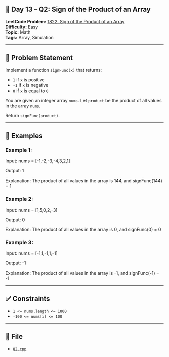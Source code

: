 ## 🧩 **Day 13 – Q2: Sign of the Product of an Array**

**LeetCode Problem:** [1822. Sign of the Product of an Array](https://leetcode.com/problems/sign-of-the-product-of-an-array)  
**Difficulty:** Easy  
**Topic:** Math  
**Tags:** Array, Simulation

---

## 📄 Problem Statement

Implement a function `signFunc(x)` that returns:

- `1` if `x` is positive
- `-1` if `x` is negative
- `0` if `x` is equal to `0`

You are given an integer array `nums`. Let `product` be the product of all values in the array `nums`.

Return `signFunc(product)`.

---

## 🧠 Examples

### Example 1:

Input: nums = [-1,-2,-3,-4,3,2,1]

Output: 1

Explanation: The product of all values in the array is 144, and signFunc(144) = 1

### Example 2:

Input: nums = [1,5,0,2,-3]

Output: 0

Explanation: The product of all values in the array is 0, and signFunc(0) = 0

### Example 3:

Input: nums = [-1,1,-1,1,-1]

Output: -1

Explanation: The product of all values in the array is -1, and signFunc(-1) = -1

---

## ✅ Constraints

- `1 <= nums.length <= 1000`
- `-100 <= nums[i] <= 100`

---

## 📁 File

- [`Q2.cpp`](./Q2.cpp)
